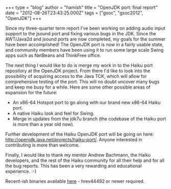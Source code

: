 +++
type = "blog"
author = "hamish"
title = "OpenJDK port: final report"
date = "2012-08-26T23:43:25.000Z"
tags = ["gsoc", "gsoc2012", "OpenJDK"]
+++

Since my three-quarter term report I've been working on adding audio input support to the jsound port and fixing various bugs in the JDK. Since the AWT/Java2d and jsound ports are now completed, my goals for the summer have been accomplished! The OpenJDK port is now in a fairly usable state, and community members have been using it to run some large scale Swing apps such as NetBeans and ThinkFree office.

The next thing I would like to do is merge my work in to the Haiku port repository at the OpenJDK project. From there I'd like to look into the possibility of acquiring access to the Java TCK, which will allow for comprehensive testing of the port. This will no doubt uncover many bugs and keep me busy for a while. Here are some other possible areas of expansion for the future:
<!--break-->
<ul>
<li>An x86-64 Hotspot port to go along with our brand new x86-64 Haiku port.</li>
<li>A native Haiku look and feel for Swing.</li>
<li>Merge in updates from the jdk7u branch (the codebase of the Haiku port is more than a year old now).</li>
</ul>

Further development of the Haiku OpenJDK port will be going on here: http://openjdk.java.net/projects/haiku-port/. Anyone interested in contributing is more than welcome.

Finally, I would like to thank my mentor Andrew Bachmann, the Haiku developers, and the rest of the Haiku community for all their help and for all the bug reports. This has been a very rewarding and educational experience. :-)

Recent-ish binaries available <a href="http://dl.dropbox.com/u/61946213/j2sdk-august.tar.xz">here</a> - hrev44492 or newer required.